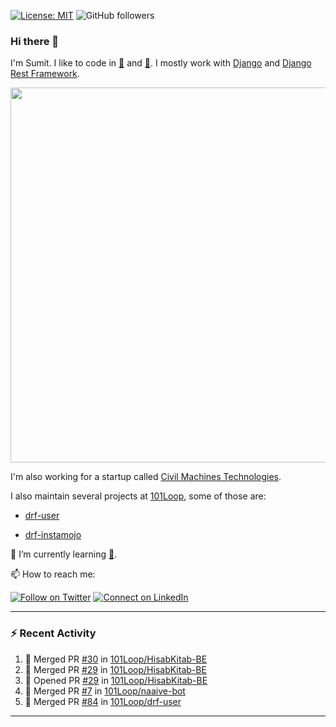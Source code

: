 [![License: MIT](https://img.shields.io/badge/License-MIT-yellow.svg)](https://opensource.org/licenses/MIT)
![GitHub followers](https://img.shields.io/github/followers/sumit4613?style=social)

### Hi there 👋

I'm Sumit. I like to code in [:snake:](https://python.org/) and [:rabbit:](https://golang.org). I mostly work with [Django](https://djangoproject.com) and [Django Rest Framework](https://www.django-rest-framework.org/).

<p align="center">
  <img width="600" src="https://static.djangoproject.com/img/logos/django-logo-negative.png">
</p>

I'm also working for a startup called [Civil Machines Technologies](https://civilmachines.com/).


I also maintain several projects at [101Loop](https://github.com/101loop/), some of those are:

- [drf-user](https://github.com/101loop/drf-user)

- [drf-instamojo ](https://github.com/101loop/drf-instamojo)

🔭 I’m currently learning [:rabbit:](https://golang.org).

📫 How to reach me:

[![Follow on Twitter](https://img.shields.io/badge/--twitter?label=Twitter&logo=Twitter&style=social)](https://twitter.com/sumitsingh4613) [![Connect on LinkedIn](https://img.shields.io/badge/--linkedin?label=LinkedIn&logo=LinkedIn&style=social)](https://www.linkedin.com/in/sumit4613)


---

### :zap: Recent Activity

<!--START_SECTION:activity-->
1. 🎉 Merged PR [#30](https://github.com/101Loop/HisabKitab-BE/pull/30) in [101Loop/HisabKitab-BE](https://github.com/101Loop/HisabKitab-BE)
2. 🎉 Merged PR [#29](https://github.com/101Loop/HisabKitab-BE/pull/29) in [101Loop/HisabKitab-BE](https://github.com/101Loop/HisabKitab-BE)
3. 💪 Opened PR [#29](https://github.com/101Loop/HisabKitab-BE/pull/29) in [101Loop/HisabKitab-BE](https://github.com/101Loop/HisabKitab-BE)
4. 🎉 Merged PR [#7](https://github.com/101Loop/naaive-bot/pull/7) in [101Loop/naaive-bot](https://github.com/101Loop/naaive-bot)
5. 🎉 Merged PR [#84](https://github.com/101Loop/drf-user/pull/84) in [101Loop/drf-user](https://github.com/101Loop/drf-user)
<!--END_SECTION:activity-->

---
